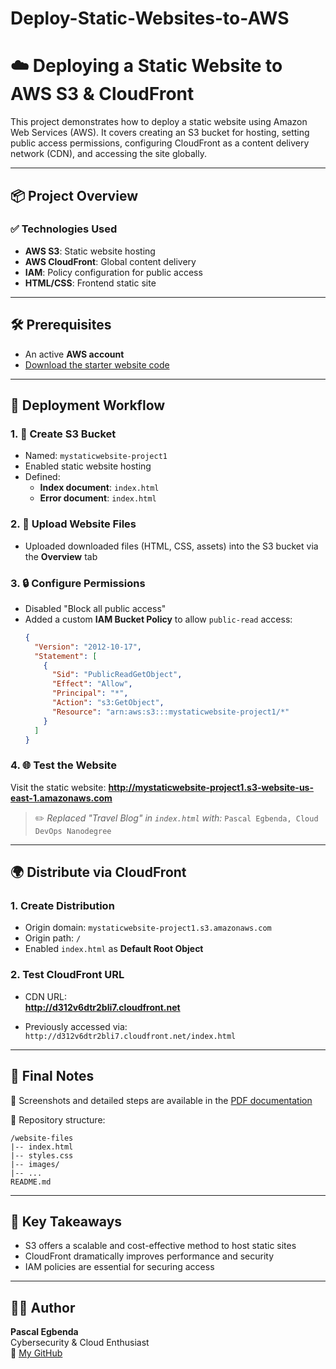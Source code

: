 # Deploy-Static-Websites-to-AWS

# ☁️ Deploying a Static Website to AWS S3 & CloudFront

This project demonstrates how to deploy a static website using Amazon Web Services (AWS). It covers creating an S3 bucket for hosting, setting public access permissions, configuring CloudFront as a content delivery network (CDN), and accessing the site globally.

---

## 📦 Project Overview

### ✅ Technologies Used
- **AWS S3**: Static website hosting
- **AWS CloudFront**: Global content delivery
- **IAM**: Policy configuration for public access
- **HTML/CSS**: Frontend static site

---

## 🛠️ Prerequisites

- An active **AWS account**
- [Download the starter website code](https://drive.google.com/open?id=15vQ7-utH7wBJzdAX3eDmO9ls35J5_sEQ)

---

## 🚀 Deployment Workflow

### 1. 🎯 Create S3 Bucket

- Named: `mystaticwebsite-project1`
- Enabled static website hosting
- Defined:
  - **Index document**: `index.html`
  - **Error document**: `index.html`

### 2. 📁 Upload Website Files

- Uploaded downloaded files (HTML, CSS, assets) into the S3 bucket via the **Overview** tab

### 3. 🔒 Configure Permissions

- Disabled "Block all public access"
- Added a custom **IAM Bucket Policy** to allow `public-read` access:
  ```json
  {
    "Version": "2012-10-17",
    "Statement": [
      {
        "Sid": "PublicReadGetObject",
        "Effect": "Allow",
        "Principal": "*",
        "Action": "s3:GetObject",
        "Resource": "arn:aws:s3:::mystaticwebsite-project1/*"
      }
    ]
  }
  ```

### 4. 🌐 Test the Website

Visit the static website:
**http://mystaticwebsite-project1.s3-website-us-east-1.amazonaws.com**

> ✏️ *Replaced "Travel Blog" in `index.html` with:*
> `Pascal Egbenda, Cloud DevOps Nanodegree`

---

## 🌍 Distribute via CloudFront

### 1. Create Distribution

- Origin domain: `mystaticwebsite-project1.s3.amazonaws.com`
- Origin path: `/`
- Enabled `index.html` as **Default Root Object**

### 2. Test CloudFront URL

- CDN URL:  
  **http://d312v6dtr2bli7.cloudfront.net**

- Previously accessed via:  
  `http://d312v6dtr2bli7.cloudfront.net/index.html`

---

## 🧾 Final Notes

📌 Screenshots and detailed steps are available in the [PDF documentation](https://github.com/Pascal831/Deploy-Static-Websites-to-AWS/blob/main/Deploying%20mystaticwebsite.pdf)

📁 Repository structure:
```
/website-files
|-- index.html
|-- styles.css
|-- images/
|-- ...
README.md
```

---

## 🧠 Key Takeaways

- S3 offers a scalable and cost-effective method to host static sites
- CloudFront dramatically improves performance and security
- IAM policies are essential for securing access

---

## 👨‍💻 Author

**Pascal Egbenda**  
Cybersecurity & Cloud Enthusiast  
🔗 [My GitHub](https://github.com/Pascal831)
